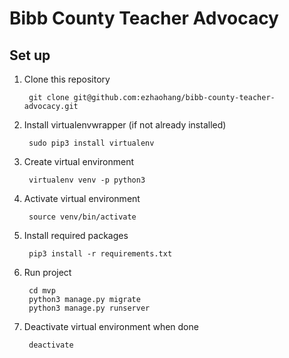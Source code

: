 # Bibb County Teacher Advocacy

## Set up

1. Clone this repository

        git clone git@github.com:ezhaohang/bibb-county-teacher-advocacy.git

2. Install virtualenvwrapper (if not already installed)

        sudo pip3 install virtualenv

3. Create virtual environment

        virtualenv venv -p python3

4. Activate virtual environment

        source venv/bin/activate

5. Install required packages

        pip3 install -r requirements.txt

6. Run project

        cd mvp
        python3 manage.py migrate
        python3 manage.py runserver

7. Deactivate virtual environment when done

        deactivate

